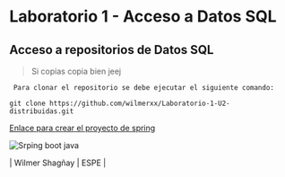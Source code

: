# Laboratorio 1 - Acceso a Datos SQL
## Acceso a repositorios de Datos SQL
> Si copias copia bien jeej

` Para clonar el repositorio se debe ejecutar el siguiente comando:`

```
git clone https://github.com/wilmerxx/Laboratorio-1-U2-distribuidas.git
```

[Enlace para crear el proyecto de spring](
https://start.spring.io/)

![Srping boot java ](
https://miro.medium.com/v2/resize:fit:1000/1*XtjiQD35ja0DcA9H-JuM-g.png
)

| Wilmer Shagñay | ESPE |
